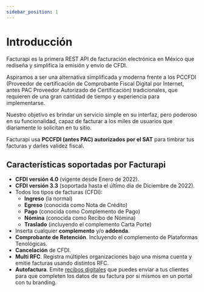 ```yaml
---
sidebar_position: 1
---
```


# Introducción

Facturapi es la primera REST API de facturación electrónica en México que rediseña y simplifica la emisión y envío de CFDI.

Aspiramos a ser una alternativa simplificada y moderna frente a los PCCFDI (Proveedor de certificación de Comprobante Fiscal Digital por Internet, antes PAC Proveedor Autorizado de Certificación) tradicionales, que requieren de una gran cantidad de tiempo y experiencia para implementarse.

Nuestro objetivo es brindar un servicio simple en su interfaz, pero poderoso en su funcionalidad, capaz de facturar a los miles de usuarios que diariamente lo solicitan en tu sitio.

Facturapi usa **PCCFDI (antes PAC) autorizados por el SAT** para timbrar tus facturas y darles validez fiscal.

## Características soportadas por Facturapi

- **CFDI versión 4.0** (vigente desde Enero de 2022).
- **CFDI versión 3.3** (soportada hasta el último día de Diciembre de 2022).
- Todos los tipos de facturas (CFDI):
  - **Ingreso** (la normal)
  - **Egreso** (conocida como Nota de Crédito)
  - **Pago** (conocida como Complemento de Pago)
  - **Nómina** (conocida como Recibo de Nómina)
  - **Traslado** (incluyendo el complemento Carta Porte)
- Inserta cualquier **complemento** y/o **addenda**.
- **Comprobante de Retención**. Incluyendo el complemento de Plataformas Tenológicas.
- **Cancelación** de CFDI.
- **Multi RFC**. Registra múltiples organizaciones bajo una misma cuenta y emitie facturas usando distintos RFC.
- **Autofactura**. Emite [recibos digitales](/docs/guides/receipts/) que puedes enviar a tus clientes para que completen los datos de su factura por si mismos en un portal con tu branding.

